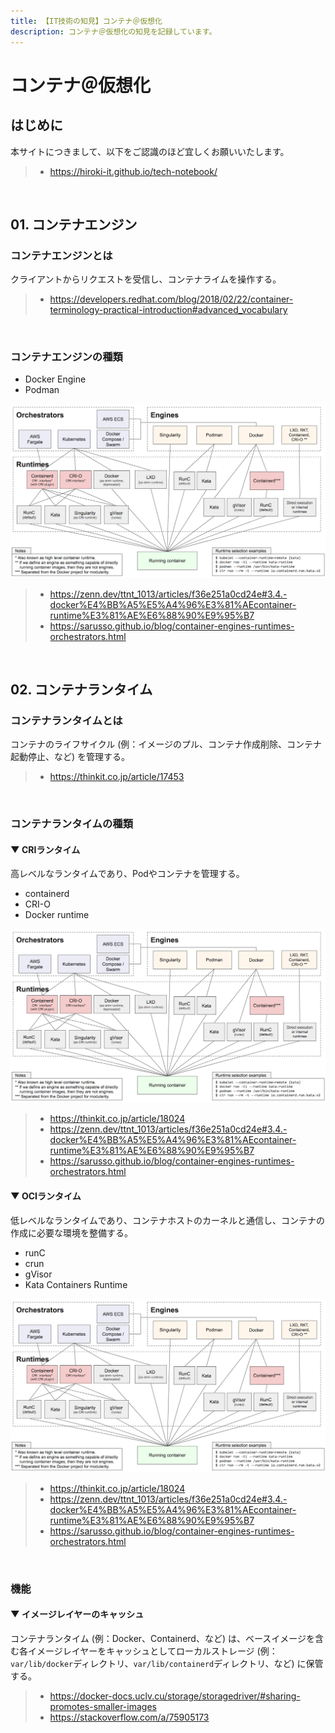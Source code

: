 ```yaml
---
title: 【IT技術の知見】コンテナ＠仮想化
description: コンテナ＠仮想化の知見を記録しています。
---
```


# コンテナ＠仮想化

## はじめに

本サイトにつきまして、以下をご認識のほど宜しくお願いいたします。

> - https://hiroki-it.github.io/tech-notebook/

<br>

## 01. コンテナエンジン

### コンテナエンジンとは

クライアントからリクエストを受信し、コンテナライムを操作する。

> - https://developers.redhat.com/blog/2018/02/22/container-terminology-practical-introduction#advanced_vocabulary

<br>

### コンテナエンジンの種類

- Docker Engine
- Podman

![container_overview](https://raw.githubusercontent.com/hiroki-it/tech-notebook-images/master/images/container_overview.png)

> - https://zenn.dev/ttnt_1013/articles/f36e251a0cd24e#3.4.-docker%E4%BB%A5%E5%A4%96%E3%81%AEcontainer-runtime%E3%81%AE%E6%88%90%E9%95%B7
> - https://sarusso.github.io/blog/container-engines-runtimes-orchestrators.html

<br>

## 02. コンテナランタイム

### コンテナランタイムとは

コンテナのライフサイクル (例：イメージのプル、コンテナ作成削除、コンテナ起動停止、など) を管理する。

> - https://thinkit.co.jp/article/17453

<br>

### コンテナランタイムの種類

#### ▼ CRIランタイム

高レベルなランタイムであり、Podやコンテナを管理する。

- containerd
- CRI-O
- Docker runtime

![container_overview](https://raw.githubusercontent.com/hiroki-it/tech-notebook-images/master/images/container_overview.png)

> - https://thinkit.co.jp/article/18024
> - https://zenn.dev/ttnt_1013/articles/f36e251a0cd24e#3.4.-docker%E4%BB%A5%E5%A4%96%E3%81%AEcontainer-runtime%E3%81%AE%E6%88%90%E9%95%B7
> - https://sarusso.github.io/blog/container-engines-runtimes-orchestrators.html

#### ▼ OCIランタイム

低レベルなランタイムであり、コンテナホストのカーネルと通信し、コンテナの作成に必要な環境を整備する。

- runC
- crun
- gVisor
- Kata Containers Runtime

![container_overview](https://raw.githubusercontent.com/hiroki-it/tech-notebook-images/master/images/container_overview.png)

> - https://thinkit.co.jp/article/18024
> - https://zenn.dev/ttnt_1013/articles/f36e251a0cd24e#3.4.-docker%E4%BB%A5%E5%A4%96%E3%81%AEcontainer-runtime%E3%81%AE%E6%88%90%E9%95%B7
> - https://sarusso.github.io/blog/container-engines-runtimes-orchestrators.html

<br>

### 機能

#### ▼ イメージレイヤーのキャッシュ

コンテナランタイム (例：Docker、Containerd、など) は、ベースイメージを含む各イメージレイヤーをキャッシュとしてローカルストレージ (例：`var/lib/docker`ディレクトリ、`var/lib/containerd`ディレクトリ、など) に保管する。

> - https://docker-docs.uclv.cu/storage/storagedriver/#sharing-promotes-smaller-images
> - https://stackoverflow.com/a/75905173

<br>
